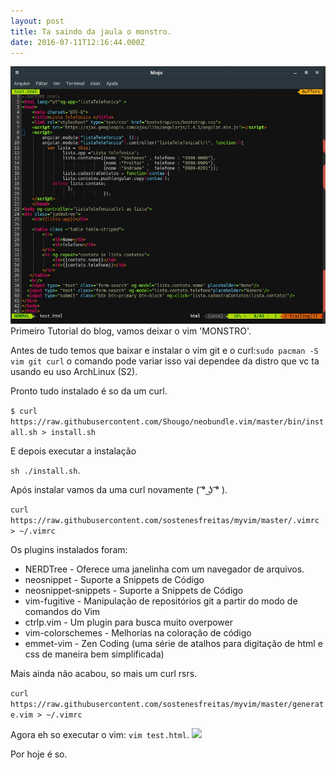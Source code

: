 ```yaml
---
layout: post
title: Ta saindo da jaula o monstro.
date: 2016-07-11T12:16:44.000Z
---
```


<img src="/images/fulls/vimboy.jpg" class="fit image">Primeiro Tutorial do blog, vamos deixar o vim 'MONSTRO'.

Antes de tudo temos que baixar e instalar o vim git e o curl:```sudo pacman -S vim git curl``` o comando pode variar isso vai dependee da distro que vc ta usando eu uso ArchLinux (S2).

Pronto tudo instalado é so da um curl.


```$ curl https://raw.githubusercontent.com/Shougo/neobundle.vim/master/bin/install.sh > install.sh```


E depois executar a instalação


```sh ./install.sh```.


Após instalar vamos da uma curl novamente ( ͡° ͜ʖ ͡° ).


```curl https://raw.githubusercontent.com/sostenesfreitas/myvim/master/.vimrc > ~/.vimrc```


Os plugins instalados foram:
<ul>
<li>NERDTree - Oferece uma janelinha com um navegador de arquivos.</li>
<li>neosnippet - Suporte a Snippets de Código</li>
<li>neosnippet-snippets - Suporte a Snippets de Código</li>
<li>vim-fugitive - Manipulação de repositórios git a partir do modo de comandos do Vim</li>
<li>ctrlp.vim - Um plugin para busca muito overpower</li>
<li>vim-colorschemes - Melhorias na coloração de código</li>
<li>emmet-vim - Zen Coding (uma série de atalhos para digitação de html e css de maneira bem simplificada)</li>
</ul>

Mais ainda não acabou, so mais um curl rsrs.


```curl https://raw.githubusercontent.com/sostenesfreitas/myvim/master/generate.vim > ~/.vimrc```

Agora eh so executar o vim: ```vim test.html```.
 <img src="/images/fulls/terminal.jpg" class="fit image">

 Por hoje é so.